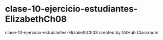 # clase-10-ejercicio-estudiantes-ElizabethCh08
clase-10-ejercicio-estudiantes-ElizabethCh08 created by GitHub Classroom
